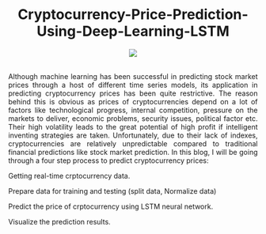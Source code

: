 


<div align="center">
  
# Cryptocurrency-Price-Prediction-Using-Deep-Learning-LSTM

</div>

<div align="center">
<img src="https://user-images.githubusercontent.com/69224996/118344474-05093f00-b4e3-11eb-8e7d-e2f6f827b3a4.gif" >
</div>

<br />

<div align="justify">


Although machine learning has been successful in predicting stock market prices through a host of different time series models, its application in predicting cryptocurrency prices has been quite restrictive. The reason behind this is obvious as prices of cryptocurrencies depend on a lot of factors like technological progress, internal competition, pressure on the markets to deliver, economic problems, security issues, political factor etc. Their high volatility leads to the great potential of high profit if intelligent inventing strategies are taken. Unfortunately, due to their lack of indexes, cryptocurrencies are relatively unpredictable compared to traditional financial predictions like stock market prediction. In this blog, I will be going through a four step process to predict cryptocurrency prices:

Getting real-time crptocurrency data.

Prepare data for training and testing (split data, Normalize data)

Predict the price of crptocurrency using LSTM neural network.

Visualize the prediction results.


</div>







<div align="justify">




</div>

